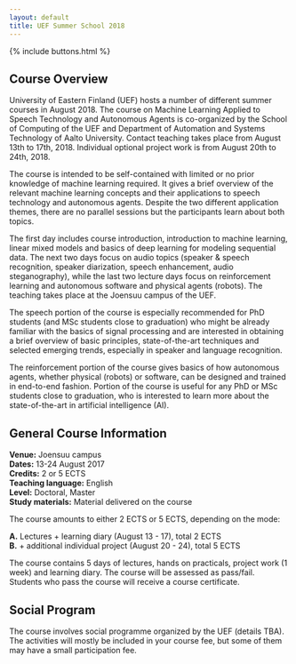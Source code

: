 ```yaml
---
layout: default
title: UEF Summer School 2018
---
```


{% include buttons.html %}


## Course Overview
University of Eastern Finland (UEF) hosts a number of different summer
courses in August 2018. The course on Machine Learning Applied to
Speech Technology and Autonomous Agents is co-organized by the School
of Computing of the UEF and  Department of Automation and Systems
Technology of Aalto University. Contact teaching takes place from
August 13th to 17th, 2018. Individual optional project work is from
August 20th to 24th, 2018.

The course is intended to be self-contained with limited or no prior
knowledge of machine learning required. It gives a brief overview of
the relevant machine learning concepts and their applications to
speech technology and autonomous agents. Despite the two different
application themes, there are no parallel sessions but the
participants learn about both topics.

The first day includes course introduction, introduction to machine
learning, linear mixed models and basics of deep learning for modeling
sequential data. The next two days focus on audio topics (speaker &
speech recognition, speaker diarization, speech enhancement, audio
steganography), while the last two lecture days focus on reinforcement
learning and autonomous software and physical agents (robots). The
teaching takes place at the Joensuu campus of the UEF.

The speech portion of the course is especially recommended for PhD
students (and MSc students close to graduation) who might be already
familiar with the basics of signal processing and are interested in
obtaining a brief overview of basic principles, state-of-the-art
techniques and selected emerging trends, especially in speaker and
language recognition.

The reinforcement portion of the course gives basics of how autonomous
agents, whether physical (robots) or software, can be designed and
trained in end-to-end fashion. Portion of the course is useful for any
PhD or MSc students close to graduation, who is interested to learn
more about the state-of-the-art in artificial intelligence (AI).


## General Course Information

**Venue:** Joensuu campus <br />
**Dates:** 13-24 August 2017 <br />
**Credits:** 2 or 5 ECTS <br />
**Teaching language:** English <br />
**Level:** Doctoral, Master <br />
**Study materials:** Material delivered on the course <br />

The course amounts to either 2 ECTS or 5 ECTS, depending on the mode: <br />

**A.** Lectures + learning diary (August 13 - 17), total 2 ECTS <br />
**B.** + additional individual project (August 20 - 24), total 5 ECTS <br />

The course contains 5 days of lectures, hands on practicals, project
work (1 week) and learning diary. The course will be assessed as
pass/fail. Students who pass the course will receive a course
certificate.

## Social Program

The course involves social programme organized by the UEF (details
TBA). The activities will mostly be included in your course fee, but
some of them may have a small participation fee.





